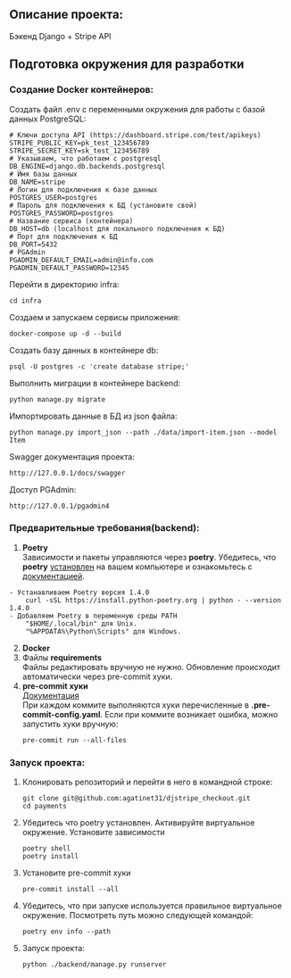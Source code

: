 ## Описание проекта:
Бэкенд Django + Stripe API
## Подготовка окружения для разработки

### Создание Docker контейнеров:
Создать файл .env с переменными окружения для работы с базой данных PostgreSQL:
```
# Ключи доступа API (https://dashboard.stripe.com/test/apikeys)
STRIPE_PUBLIC_KEY=pk_test_123456789
STRIPE_SECRET_KEY=sk_test_123456789
# Указываем, что работаем с postgresql
DB_ENGINE=django.db.backends.postgresql
# Имя базы данных
DB_NAME=stripe
# Логин для подключения к базе данных
POSTGRES_USER=postgres
# Пароль для подключения к БД (установите свой)
POSTGRES_PASSWORD=postgres
# Название сервиса (контейнера)
DB_HOST=db (localhost для локального подключения к БД)
# Порт для подключения к БД
DB_PORT=5432
# PGAdmin
PGADMIN_DEFAULT_EMAIL=admin@info.com
PGADMIN_DEFAULT_PASSWORD=12345
```

Перейти в директорию infra:
```
cd infra
```

Создаем и запускаем сервисы приложения:
```
docker-compose up -d --build
```

Создать базу данных в контейнере db:
```
psql -U postgres -c 'create database stripe;'
```

Выполнить миграции в контейнере backend:
```
python manage.py migrate
```

Импортировать данные в БД из json файла:
```
python manage.py import_json --path ./data/import-item.json --model Item
```

Swagger документация проекта:
```
http://127.0.0.1/docs/swagger
```

Доступ PGAdmin:
```
http://127.0.0.1/pgadmin4
```

### Предварительные требования(backend):
1. **Poetry** \
Зависимости и пакеты управляются через **poetry**. Убедитесь, что **poetry** [установлен](https://python-poetry.org/docs/#osx--linux--bashonwindows-install-instructions) на вашем компьютере и ознакомьтесь с [документацией](https://python-poetry.org/docs/cli/).
```
- Устанавливаем Poetry версия 1.4.0
    curl -sSL https://install.python-poetry.org | python - --version 1.4.0
- Добавляем Poetry в переменную среды PATH
    "$HOME/.local/bin" для Unix.
    "%APPDATA%\Python\Scripts" для Windows.
```
2. **Docker**
3. Файлы **requirements** \
Файлы редактировать вручную не нужно. Обновление происходит автоматически через pre-commit хуки.
4. **pre-commit хуки** \
[Документация](https://pre-commit.com)\
При каждом коммите выполняются хуки перечисленные в **.pre-commit-config.yaml**.
Если при коммите возникает ошибка, можно запустить хуки вручную:
    ```
    pre-commit run --all-files
    ```

### Запуск проекта:
1. Клонировать репозиторий и перейти в него в командной строке:
    ```
    git clone git@github.com:agatinet31/djstripe_checkout.git
    cd payments
    ```
2. Убедитесь что poetry установлен. Активируйте виртуальное окружение. Установите зависимости
    ```
    poetry shell
    poetry install
    ```
3. Установите pre-commit хуки
    ```
    pre-commit install --all
    ```
4. Убедитесь, что при запуске используется правильное виртуальное окружение.
Посмотреть путь можно следующей командой:
    ```
    poetry env info --path
    ```
5. Запуск проекта:
    ```
    python ./backend/manage.py runserver
    ```
